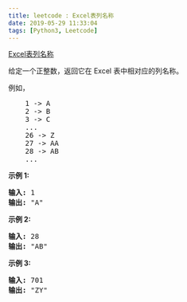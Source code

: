 ```yaml
---
title: leetcode : Excel表列名称
date: 2019-05-29 11:33:04
tags: [Python3, Leetcode]
---
```


[Excel表列名称](https://leetcode-cn.com/problems/excel-sheet-column-title/)

<p>给定一个正整数，返回它在 Excel 表中相对应的列名称。</p>

<!-- more -->

<p>例如，</p>

<pre>    1 -&gt; A
    2 -&gt; B
    3 -&gt; C
    ...
    26 -&gt; Z
    27 -&gt; AA
    28 -&gt; AB 
    ...
</pre>

<p><strong>示例 1:</strong></p>

<pre><strong>输入:</strong> 1
<strong>输出:</strong> &quot;A&quot;
</pre>

<p><strong>示例&nbsp;2:</strong></p>

<pre><strong>输入:</strong> 28
<strong>输出:</strong> &quot;AB&quot;
</pre>

<p><strong>示例&nbsp;3:</strong></p>

<pre><strong>输入:</strong> 701
<strong>输出:</strong> &quot;ZY&quot;
</pre>
